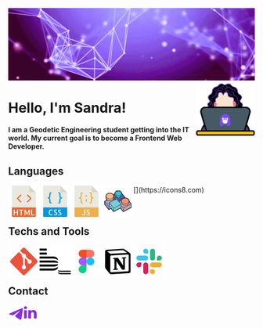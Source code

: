 
<img src="images/bannergithub.png" width="900px" align="top" />
<img src="images/geacodes-logo.png" width="120px" align="right" />

<br/>

# Hello, I'm Sandra!
#### I am a Geodetic Engineering student getting into the IT world. My current goal is to become a Frontend Web Developer.


## Languages

<img align="left" alt="HTML5" width="64px" src="images/html-svgrepo-com.svg"/>
<img align="left" alt="CSS" width="64px" src="images/css-svgrepo-com.svg" />
<img align="left" alt="JS" width="64px" src="images/javascript-svgrepo-com.svg" />
[<img align="left" alt="VB6" width="64px" src="images/icons8-microsoft-visual-basic-6-100.png" />](https://icons8.com)

<br />
<br />
<br />

## Techs and Tools
<img align="left" alt="Git" width="64px" src="images/git-svgrepo-com.svg"/>
<img align="left" alt="BEM" width="64px" src="images/bem-svgrepo-com.svg"/>
<img align="left" alt="Figma" width="64px" src="images/figma-svgrepo-com.svg"/>
<img align="left" alt="Notion" width="64px" src="images/notion-svgrepo-com.svg"/>
<img align="left" alt="Slack" width="64px" src="images/slack-svgrepo-com.svg"/>


<br />
<br />
<br />

## Contact

[<img align="left" alt="geasand | Telegram" width="32px" src="images/telegram-svgrepo-com (1).svg" />](https://t.me/geasand)
    
[<img align="left" alt="geasand | Linkedin" width="26px" src="images/linkedin-svgrepo-com.svg" margin="10px" />](https://www.linkedin.com/in/geasand/)



<!--
**geasand/geasand** is a ✨ _special_ ✨ repository because its `README.md` (this file) appears on your GitHub profile.

Here are some ideas to get you started:

- 🔭 I’m currently working on ...
- 🌱 I’m currently learning ...
- 👯 I’m looking to collaborate on ...
- 🤔 I’m looking for help with ...
- 💬 Ask me about ...
- 📫 How to reach me: ...
-->
